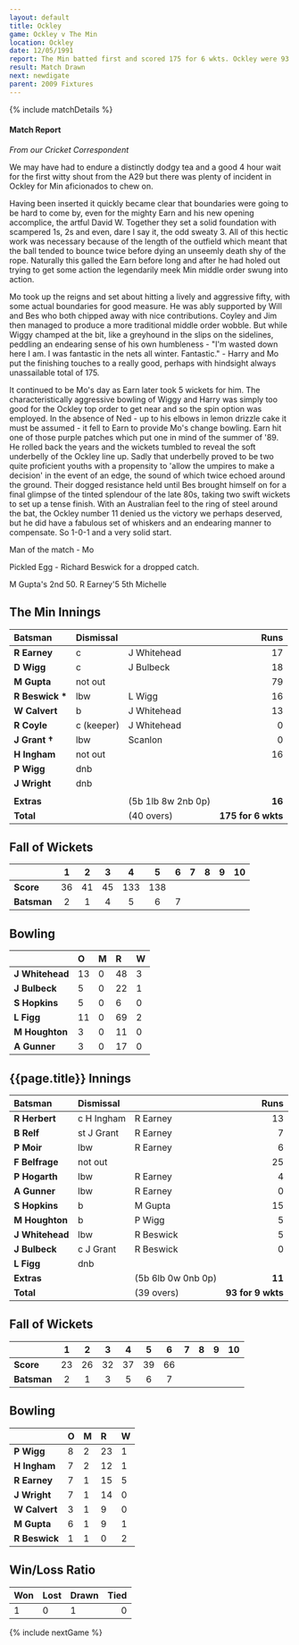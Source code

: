 ```yaml
---
layout: default
title: Ockley
game: Ockley v The Min
location: Ockley
date: 12/05/1991
report: The Min batted first and scored 175 for 6 wkts. Ockley were 93 for 9 wkts when time ran out
result: Match Drawn
next: newdigate
parent: 2009 Fixtures
---
```


{% include matchDetails %}

#### Match Report

*From our Cricket Correspondent*

We may have had to endure a distinctly dodgy tea and a good 4 hour wait for the first witty shout from the A29 but there was plenty of incident in Ockley for Min aficionados to chew on.

Having been inserted it quickly became clear that boundaries were going to be hard to come by, even for the mighty Earn and his new opening accomplice, the artful David W. Together they set a solid foundation with scampered 1s, 2s and even, dare I say it, the odd sweaty 3. All of this hectic work was necessary because of the length of the outfield which meant that the ball tended to bounce twice before dying an unseemly death shy of the rope. Naturally this galled the Earn before long and after he had holed out trying to get some action the legendarily meek Min middle order swung into action.

Mo took up the reigns and set about hitting a lively and aggressive fifty, with some actual boundaries for good measure. He was ably supported by Will and Bes who both chipped away with nice contributions. Coyley and Jim then managed to produce a more traditional middle order wobble. But while Wiggy champed at the bit, like a greyhound in the slips on the sidelines, peddling an endearing sense of his own humbleness - "I'm wasted down here I am. I was fantastic in the nets all winter. Fantastic." - Harry and Mo put the finishing touches to a really good, perhaps with hindsight always unassailable total of 175.

It continued to be Mo's day as Earn later took 5 wickets for him. The characteristically aggressive bowling of Wiggy and Harry was simply too good for the Ockley top order to get near and so the spin option was employed. In the absence of Ned - up to his elbows in lemon drizzle cake it must be assumed - it fell to Earn to provide Mo's change bowling. Earn hit one of those purple patches which put one in mind of the summer of '89. He rolled back the years and the wickets tumbled to reveal the soft underbelly of the Ockley line up. Sadly that underbelly proved to be two quite proficient youths with a propensity to 'allow the umpires to make a decision' in the event of an edge, the sound of which twice echoed around the ground. Their dogged resistance held until Bes brought himself on for a final glimpse of the tinted splendour of the late 80s, taking two swift wickets to set up a tense finish. With an Australian feel to the ring of steel around the bat, the Ockley number 11 denied us the victory we perhaps deserved, but he did have a fabulous set of whiskers and an endearing manner to compensate. So 1-0-1 and a very solid start.

Man of the match - Mo

Pickled Egg - Richard Beswick for a dropped catch.

M Gupta's 2nd 50. R Earney'5 5th Michelle

## The Min Innings

| Batsman | Dismissal |  | Runs |
|:---|:---|---|---:|
| **R Earney** | c | J Whitehead | 17 |
| **D Wigg** | c | J Bulbeck | 18 |
| **M Gupta** | not out |  | 79 |
| **R Beswick &#42;** | lbw | L Wigg | 16 |
| **W Calvert** | b | J Whitehead | 13 |
| **R Coyle** | c (keeper) | J Whitehead | 0 |
| **J Grant &#8224;** | lbw | Scanlon | 0 |
| **H Ingham** | not out |  | 16 |
| **P Wigg** | dnb |  |  |
| **J Wright** | dnb |  |  |
|  |  |  |  |
| **Extras** | | (5b 1lb 8w 2nb 0p) | **16** |
| **Total** | | (40 overs) | **175 for 6 wkts** |

## Fall of Wickets

| | 1 | 2 | 3 | 4 | 5 | 6 | 7 | 8 | 9 | 10 |
|---|:---:|:---:|:---:|:---:|:---:|:---:|:---:|:---:|:---:|:---:|
| **Score** | 36 | 41 | 45 | 133 | 138 |  |  |  |  |  |
| **Batsman** | 2 | 1 | 4 | 5 | 6 | 7 |  |  |  |  |

## Bowling

| | O | M | R | W |
|---|:---|:---|:---|:---|
| **J Whitehead** | 13 | 0 | 48 | 3 |
| **J Bulbeck** | 5 | 0 | 22 | 1 |
| **S Hopkins** | 5 | 0 | 6 | 0 |
| **L Figg** | 11 | 0 | 69 | 2 |
| **M Houghton** | 3 | 0 | 11 | 0 |
| **A Gunner** | 3 | 0 | 17 | 0 |

## {{page.title}} Innings

| Batsman | Dismissal |  | Runs |
|:---|:---|---|---:|
| **R Herbert** | c H Ingham | R Earney | 13 |
| **B Relf** | st J Grant | R Earney | 7 |
| **P Moir** | lbw | R Earney | 6 |
| **F Belfrage** | not out |  | 25 |
| **P Hogarth** | lbw | R Earney | 4 |
| **A Gunner** | lbw | R Earney  | 0 |
| **S Hopkins** | b | M Gupta | 15 |
| **M Houghton** | b | P Wigg | 5 |
| **J Whitehead** | lbw | R Beswick | 5 |
| **J Bulbeck** | c J Grant | R Beswick | 0 |
| **L Figg** | dnb |  |  |
| **Extras** | | (5b 6lb 0w 0nb 0p) | **11** |
| **Total** | | (39 overs) | **93 for 9 wkts** |

## Fall of Wickets

| | 1 | 2 | 3 | 4 | 5 | 6 | 7 | 8 | 9 | 10 |
|---|:---:|:---:|:---:|:---:|:---:|:---:|:---:|:---:|:---:|:---:|
| **Score** | 23 | 26 | 32 | 37 | 39 | 66 |  |  |  |  |
| **Batsman** | 2 | 1 | 3 | 5 | 6 | 7 |  |  |  |  |

## Bowling

| | O | M | R | W |
|---|:---|:---|:---|:---|
| **P Wigg** | 8 | 2 | 23 | 1 |
| **H Ingham** | 7 | 2 | 12 | 1 |
| **R Earney** | 7 | 1 | 15 | 5 |
| **J Wright** | 7 | 1 | 14 | 0 |
| **W Calvert** | 3 | 1 | 9 | 0 |
| **M Gupta** | 6 | 1 | 9 | 1 |
| **R Beswick** | 1 | 1 | 0 | 2 |

## Win/Loss Ratio

| Won | Lost | Drawn | Tied |
|:---|:---|:---|---:|
| 1 | 0 | 1 | 0 |

{% include nextGame %}